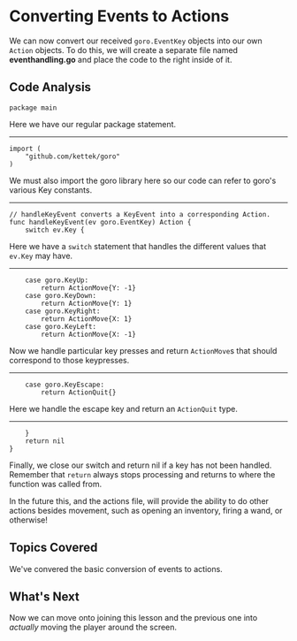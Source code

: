 # Converting Events to Actions
We can now convert our received `goro.EventKey` objects into our own `Action` objects. To do this, we will create a separate file named **eventhandling.go** and place the code to the right inside of it.

## Code Analysis
```
package main
```
Here we have our regular package statement.

---
```
import (
	"github.com/kettek/goro"
)
```
We must also import the goro library here so our code can refer to goro's various Key constants.

---
```
// handleKeyEvent converts a KeyEvent into a corresponding Action.
func handleKeyEvent(ev goro.EventKey) Action {
	switch ev.Key {
```
Here we have a `switch` statement that handles the different values that `ev.Key` may have.

---
```
	case goro.KeyUp:
		return ActionMove{Y: -1}
	case goro.KeyDown:
		return ActionMove{Y: 1}
	case goro.KeyRight:
		return ActionMove{X: 1}
	case goro.KeyLeft:
		return ActionMove{X: -1}
```
Now we handle particular key presses and return `ActionMove`s that should correspond to those keypresses.

---
```
	case goro.KeyEscape:
		return ActionQuit{}
```
Here we handle the escape key and return an `ActionQuit` type.

---
```
	}
	return nil
}
```
Finally, we close our switch and return nil if a key has not been handled. Remember that `return` always stops processing and returns to where the function was called from.

In the future this, and the actions file, will provide the ability to do other actions besides movement, such as opening an inventory, firing a wand, or otherwise!

## Topics Covered
We've convered the basic conversion of events to actions.

## What's Next
Now we can move onto joining this lesson and the previous one into *actually* moving the player around the screen.
